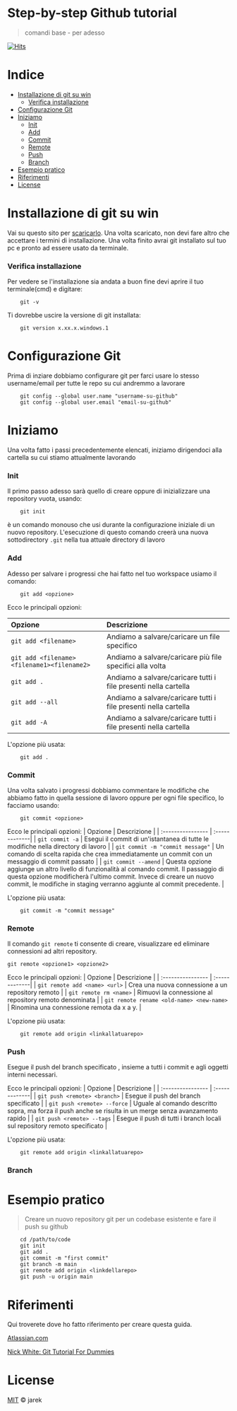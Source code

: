 <h1> Step-by-step Github tutorial</h1>

> comandi base - per adesso

[![Hits](https://hits.sh/github.com/wassupiari/github-tutorial.svg?label=views&color=313131&logo=github)](https://hits.sh/github.com/wassupiari/github-tutorial/)

<h1>Indice </h1>

- [Installazione di git su win ](#installazione-di-git-su-win-)
    - [Verifica installazione ](#verifica-installazione-)
- [Configurazione Git ](#configurazione-git-)
- [Iniziamo ](#iniziamo-)
    - [Init ](#init-)
    - [Add ](#add-)
    - [Commit ](#commit-)
    - [Remote ](#remote-)
    - [Push ](#push-)
    - [Branch ](#branch-)
- [Esempio pratico ](#esempio-pratico-)
- [Riferimenti ](#riferimenti-)
- [License](#license)






# Installazione di git su win <a name="installazione"></a>
Vai su questo sito per [scaricarlo](https://git-scm.com/download/win).
Una volta scaricato, non devi fare altro che accettare i termini di installazione.
Una volta finito avrai git installato sul tuo pc e pronto ad essere usato da terminale.

### Verifica installazione <a name="verifica"></a>
Per vedere se l'installazione sia andata a buon fine devi aprire il tuo terminale(cmd) e digitare:

```
    git -v
```

Ti dovrebbe uscire la versione di git installata:

```
    git version x.xx.x.windows.1
```


# Configurazione Git <a name="config"></a>

Prima di inziare dobbiamo configurare git per farci usare lo stesso username/email per tutte le repo su cui andremmo a lavorare

``` 
    git config --global user.name "username-su-github"
    git config --global user.email "email-su-github"
```

# Iniziamo <a name="start"></a>

Una volta fatto i passi precedentemente elencati, iniziamo dirigendoci alla cartella su cui stiamo attualmente lavorando
### Init <a name="Init"></a>
Il primo passo adesso sarà quello di creare oppure di inizializzare una repository vuota, usando:

```
    git init 
```

è un comando monouso che usi durante la configurazione iniziale di un nuovo repository. L'esecuzione di questo comando creerà una nuova sottodirectory `.git` nella tua attuale directory di lavoro
### Add <a name="Add"></a>
Adesso per salvare i progressi che hai fatto nel tuo workspace usiamo il comando:

```
    git add <opzione>
```

Ecco le principali opzioni:

| Opzione     | Descrizione |
|  :----------------  |  :-------------|
| `git add <filename>`     | Andiamo a salvare/caricare un file specifico       |
| `git add <filename><filename1><filename2>`  | Andiamo a salvare/caricare più file specifici alla volta      |
| `git add .`      | Andiamo a salvare/caricare tutti i file presenti nella cartella       |
| `git add --all`      | Andiamo a salvare/caricare tutti i file presenti nella cartella      |
| `git add -A`      | Andiamo a salvare/caricare tutti i file presenti nella cartella      |

L'opzione più usata:
```
    git add .
```
### Commit <a name="Commit"></a>
Una volta salvato i progressi dobbiamo commentare le modifiche che abbiamo fatto in quella sessione di lavoro oppure per ogni file specifico, lo facciamo usando:

```
    git commit <opzione> 
```

Ecco le principali opzioni:
| Opzione     | Descrizione |
|  :----------------  |  :-------------|
| `git commit -a`     | Esegui il commit di un'istantanea di tutte le modifiche nella directory di lavoro       |
| `git commit -m "commit message"`  | Un comando di scelta rapida che crea immediatamente un commit con un messaggio di commit passato      |
| `git commit --amend`      | Questa opzione aggiunge un altro livello di funzionalità al comando commit. Il passaggio di questa opzione modificherà l'ultimo commit. Invece di creare un nuovo commit, le modifiche in staging verranno aggiunte al commit precedente.       |

L'opzione più usata:
```
    git commit -m "commit message"
```

### Remote <a name="Remote"></a>

Il comando `git remote` ti consente di creare, visualizzare ed eliminare connessioni ad altri repository.

```
git remote <opzione1> <opzione2> 
```

Ecco le principali opzioni:
| Opzione     | Descrizione |
|  :----------------  |  :-------------|
| `git remote add <name> <url>`     |  Crea una nuova connessione a un repository remoto      |
| `git remote rm <name>`  | Rimuovi la connessione al repository remoto denominata      |
| `git remote rename <old-name> <new-name>`      | Rinomina una connessione remota da x a y.      |

L'opzione più usata:
```
    git remote add origin <linkallatuarepo>
```

### Push <a name="Push"></a>

Esegue il push del branch specificato , insieme a tutti i commit e agli oggetti interni necessari. 

Ecco le principali opzioni:
| Opzione     | Descrizione |
|  :----------------  |  :-------------|
| `git push <remote> <branch>`     |  Esegue il push del branch specificato      |
| `git push <remote> --force`  | Uguale al comando descritto sopra, ma forza il push anche se risulta in un merge senza avanzamento rapido      |
| `git push <remote> --tags`      | Esegue il push di tutti i branch locali sul repository remoto specificato      |

L'opzione più usata:
```
    git remote add origin <linkallatuarepo>
```

### Branch <a name="Branch"></a>




# Esempio pratico <a name="Esempio"></a>
> Creare un nuovo repository git per un codebase esistente e fare il push su github
```
    cd /path/to/code 
    git init 
    git add . 
    git commit -m "first commit"
    git branch -m main
    git remote add origin <linkdellarepo>
    git push -u origin main
```


# Riferimenti <a name="Riferimenti"></a>
 Qui troverete dove ho fatto riferimento per creare questa guida.

[Atlassian.com](https://www.atlassian.com/it/git/tutorials/setting-up-a-repository)

[Nick White: Git Tutorial For Dummies](https://www.youtube.com/watch?v=mJ-qvsxPHpY)

# License

[MIT](/LICENSE) © jarek  












